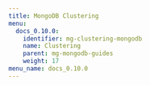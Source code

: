 ```yaml
---
title: MongoDB Clustering
menu:
  docs_0.10.0:
    identifier: mg-clustering-mongodb
    name: Clustering
    parent: mg-mongodb-guides
    weight: 17
menu_name: docs_0.10.0
---
```

